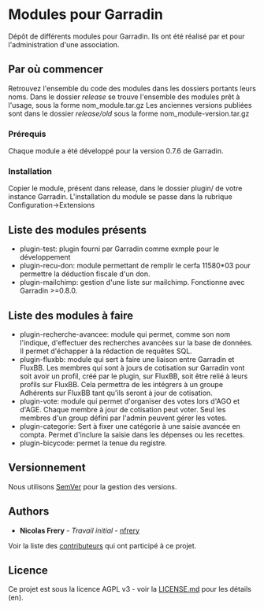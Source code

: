 # Modules pour Garradin

Dépôt de différents modules pour Garradin.
Ils ont été réalisé par et pour l'administration d'une association.

## Par où commencer

Retrouvez l'ensemble du code des modules dans les dossiers portants leurs noms.
Dans le dossier *release* se trouve l'ensemble des modules prêt à l'usage, sous la forme nom_module.tar.gz
Les anciennes versions publiées sont dans le dossier *release/old* sous la forme nom_module-version.tar.gz

### Prérequis

Chaque module a été développé pour la version 0.7.6 de Garradin.

### Installation

Copier le module, présent dans release, dans le dossier plugin/ de votre instance Garradin.
L'installation du module se passe dans la rubrique Configuration->Extensions

## Liste des modules présents

* plugin-test: plugin fourni par Garradin comme exmple pour le développement
* plugin-recu-don: module permettant de remplir le cerfa 11580*03 pour permettre la déduction fiscale d'un don.
* plugin-mailchimp: gestion d'une liste sur mailchimp. Fonctionne avec Garradin >=0.8.0.


## Liste des modules à faire

* plugin-recherche-avancee: module qui permet, comme son nom l'indique, d'effectuer des recherches avancées sur la base de données. Il permet d'échapper à la rédaction de requêtes SQL.
* plugin-fluxbb: module qui sert à faire une liaison entre Garradin et FluxBB. Les membres qui sont à jours de cotisation sur Garradin vont soit avoir un profil, créé par le plugin, sur FluxBB, soit être relié à leurs profils sur FluxBB. Cela permettra de les intégrers à un groupe Adhérents sur FluxBB tant qu'ils seront à jour de cotisation.
* plugin-vote: module qui permet d'organiser des votes lors d'AGO et d'AGE. Chaque membre à jour de cotisation peut voter. Seul les membres d'un group défini par l'admin peuvent gérer les votes.
* plugin-categorie: Sert à fixer une catégorie à une saisie avancée en compta. Permet d'inclure la saisie dans les dépenses ou les recettes.
* plugin-bicycode: permet la tenue du registre.


## Versionnement

Nous utilisons [SemVer](http://semver.org/) pour la gestion des versions.

## Authors

* **Nicolas Frery** - *Travail initial* - [nfrery](https://github.com/nfrery)

Voir la liste des [contributeurs](https://github.com/nfrery/modules-garradin/contributors) qui ont participé à ce projet.

## Licence

Ce projet est sous la licence AGPL v3 - voir la [LICENSE.md](LICENSE.md) pour les détails (en).
